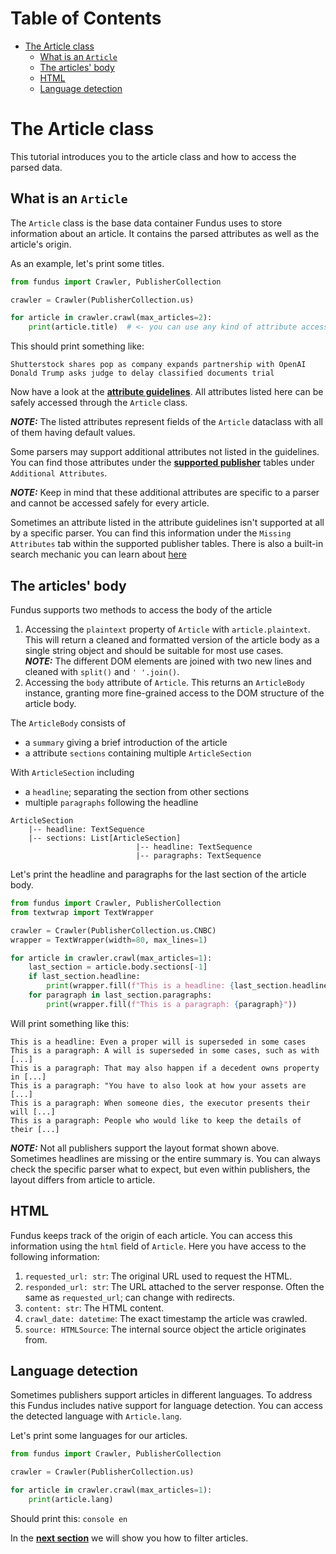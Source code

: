 # Table of Contents

* [The Article class](#the-article-class)
  * [What is an `Article`](#what-is-an-article)
  * [The articles' body](#the-articles-body)
  * [HTML](#html)
  * [Language detection](#language-detection)

# The Article class

This tutorial introduces you to the article class and how to access the parsed data.

## What is an `Article`

The `Article` class is the base data container Fundus uses to store information about an article.
It contains the parsed attributes as well as the article's origin.

As an example, let's print some titles.

````python
from fundus import Crawler, PublisherCollection

crawler = Crawler(PublisherCollection.us)

for article in crawler.crawl(max_articles=2):
    print(article.title)  # <- you can use any kind of attribute access Python supports on objects here
````

This should print something like:

```console
Shutterstock shares pop as company expands partnership with OpenAI
Donald Trump asks judge to delay classified documents trial
```

Now have a look at the [**attribute guidelines**](attribute_guidelines.md).
All attributes listed here can be safely accessed through the `Article` class.

**_NOTE:_** The listed attributes represent fields of the `Article` dataclass with all of them having default values.

Some parsers may support additional attributes not listed in the guidelines.
You can find those attributes under the [**supported publisher**](supported_publishers.md) tables under `Additional Attributes`.

**_NOTE:_** Keep in mind that these additional attributes are specific to a parser and cannot be accessed safely for every article.

Sometimes an attribute listed in the attribute guidelines isn't supported at all by a specific parser.
You can find this information under the `Missing Attributes` tab within the supported publisher tables.
There is also a built-in search mechanic you can learn about [here](5_how_to_search_for_publishers)

## The articles' body

Fundus supports two methods to access the body of the article
1. Accessing the `plaintext` property of `Article` with `article.plaintext`.
   This will return a cleaned and formatted version of the article body as a single string object and should be suitable for most use cases. <br>
   **_NOTE:_** The different DOM elements are joined with two new lines and cleaned with `split()` and `' '.join()`.
2. Accessing the `body` attribute of `Article`. 
   This returns an `ArticleBody` instance, granting more fine-grained access to the DOM structure of the article body.

The `ArticleBody` consists of
- a `summary` giving a brief introduction of the article
- a attribute `sections` containing multiple `ArticleSection`

With `ArticleSection` including
- a `headline`; separating the section from other sections
- multiple `paragraphs` following the headline

````console
ArticleSection
    |-- headline: TextSequence
    |-- sections: List[ArticleSection]
                            |-- headline: TextSequence
                            |-- paragraphs: TextSequence
````

Let's print the headline and paragraphs for the last section of the article body.
````python
from fundus import Crawler, PublisherCollection
from textwrap import TextWrapper

crawler = Crawler(PublisherCollection.us.CNBC)
wrapper = TextWrapper(width=80, max_lines=1)

for article in crawler.crawl(max_articles=1):
    last_section = article.body.sections[-1]
    if last_section.headline:
        print(wrapper.fill(f"This is a headline: {last_section.headline}"))
    for paragraph in last_section.paragraphs:
        print(wrapper.fill(f"This is a paragraph: {paragraph}"))
````

Will print something like this:

```console
This is a headline: Even a proper will is superseded in some cases
This is a paragraph: A will is superseded in some cases, such as with [...]
This is a paragraph: That may also happen if a decedent owns property in [...]
This is a paragraph: "You have to also look at how your assets are [...]
This is a paragraph: When someone dies, the executor presents their will [...]
This is a paragraph: People who would like to keep the details of their [...]
```

**_NOTE:_** Not all publishers support the layout format shown above.
Sometimes headlines are missing or the entire summary is.
You can always check the specific parser what to expect, but even within publishers, the layout differs from article to article.

## HTML

Fundus keeps track of the origin of each article.
You can access this information using the `html` field of `Article`.
Here you have access to the following information:

1. `requested_url: str`: The original URL used to request the HTML.
2. `responded_url: str`: The URL attached to the server response.
   Often the same as `requested_url`; can change with redirects.
3. `content: str`: The HTML content.
4. `crawl_date: datetime`: The exact timestamp the article was crawled.
5. `source: HTMLSource`: The internal source object the article originates from.

## Language detection

Sometimes publishers support articles in different languages.
To address this Fundus includes native support for language detection.
You can access the detected language with `Article.lang`.

Let's print some languages for our articles.
````python
from fundus import Crawler, PublisherCollection

crawler = Crawler(PublisherCollection.us)

for article in crawler.crawl(max_articles=1):
    print(article.lang)
````

Should print this:
``console
en
``

In the [**next section**](4_how_to_filter_articles.md) we will show you how to filter articles.
